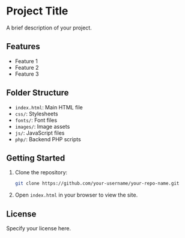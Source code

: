 # Project Title

A brief description of your project.

## Features
- Feature 1
- Feature 2
- Feature 3

## Folder Structure
- `index.html`: Main HTML file
- `css/`: Stylesheets
- `fonts/`: Font files
- `images/`: Image assets
- `js/`: JavaScript files
- `php/`: Backend PHP scripts

## Getting Started
1. Clone the repository:
   ```sh
   git clone https://github.com/your-username/your-repo-name.git
   ```
2. Open `index.html` in your browser to view the site.

## License
Specify your license here.
